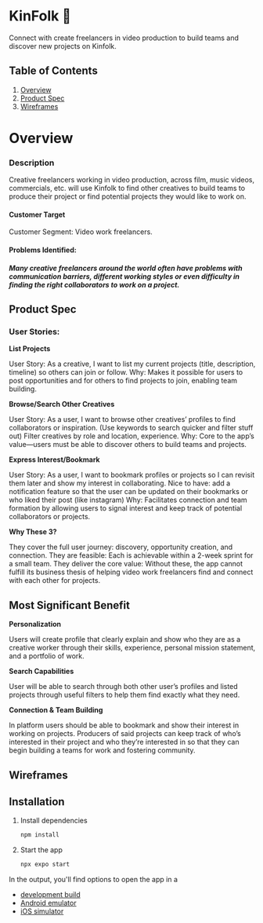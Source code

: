 # KinFolk 👋

Connect with create freelancers in video production to build teams and discover new projects on Kinfolk.

## Table of Contents
1. [Overview](#overview)
2. [Product Spec](#product-spec)
3. [Wireframes](#wireframes)


# Overview
### Description

Creative freelancers working in video production, across film, music videos, commercials, etc. will use Kinfolk to find other creatives to build teams to produce their project or find potential projects they would like to work on.


#### Customer Target
Customer Segment: Video work freelancers.

#### Problems Identified:
##### Many creative freelancers around the world often have problems with communication barriers, different working styles or even difficulty in finding the right collaborators to work on a project. 

## Product Spec
### User Stories:

**List Projects**

User Story: As a creative, I want to list my current projects (title, description, timeline) so others can join or follow.
Why: Makes it possible for users to post opportunities and for others to find projects to join, enabling team building.

**Browse/Search Other Creatives**

User Story: As a user, I want to browse other creatives’ profiles to find collaborators or inspiration. (Use keywords to search quicker and filter stuff out)
Filter creatives by role and location, experience.
Why: Core to the app’s value—users must be able to discover others to build teams and projects.

**Express Interest/Bookmark**

User Story: As a user, I want to bookmark profiles or projects so I can revisit them later and show my interest in collaborating. 
Nice to have: add a notification feature so that the user can be updated on their bookmarks or who liked their post (like instagram)
Why: Facilitates connection and team formation by allowing users to signal interest and keep track of potential collaborators or projects.

**Why These 3?**

They cover the full user journey: discovery, opportunity creation, and connection.
They are feasible: Each is achievable within a 2-week sprint for a small team.
They deliver the core value: Without these, the app cannot fulfill its business thesis of helping video work freelancers find and connect with each other for projects.



## Most Significant Benefit

**Personalization**

Users will create profile that clearly explain and show who they are as a creative worker through their skills, experience, personal mission statement, and a portfolio of work.

**Search Capabilities**

User will be able to search through both other user’s profiles and listed projects through useful filters to help them find exactly what they need.

**Connection & Team Building**

In platform users should be able to bookmark and show their interest in working on projects. Producers of said projects can keep track of who’s interested in their project and who they’re interested in so that they can begin building a teams for work and fostering community.


## Wireframes





## Installation 

1. Install dependencies

   ```bash
   npm install
   ```

2. Start the app

   ```bash
   npx expo start
   ```

In the output, you'll find options to open the app in a

- [development build](https://docs.expo.dev/develop/development-builds/introduction/)
- [Android emulator](https://docs.expo.dev/workflow/android-studio-emulator/)
- [iOS simulator](https://docs.expo.dev/workflow/ios-simulator/)
